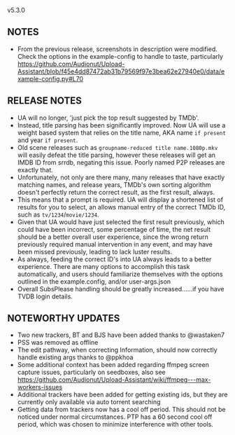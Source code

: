 v5.3.0

## NOTES
 - From the previous release, screenshots in description were modified. Check the options in the example-config to handle to taste, particularly https://github.com/Audionut/Upload-Assistant/blob/f45e4dd87472ab31b79569f97e3bea62e27940e0/data/example-config.py#L70


## RELEASE NOTES
 - UA will no longer, 'just pick the top result suggested by TMDb'.
 - Instead, title parsing has been significantly improved. Now UA will use a weight based system that relies on the title name, AKA name `if present` and year `if present`.
 - Old scene releases such as `groupname-reduced title name.1080p.mkv` will easily defeat the title parsing, however these releases will get an IMDB ID from srrdb, negating this issue. Poorly named P2P releases are exactly that.
 - Unfortunately, not only are there many, many releases that have exactly matching names, and release years, TMDb's own sorting algorithm doesn't perfectly return the correct result, as the first result, always.
 - This means that a prompt is required. UA will display a shortened list of results for you to select, an allows manual entry of the correct TMDb ID, such as `tv/1234`/`movie/1234`.
 - Given that UA would have just selected the first result previously, which could have been incorrect, some percentage of time, the net result should be a better overall user experience, since the wrong return previously required manual intervention in any event, and may have been missed previously, leading to lack luster results.
 - As always, feeding the correct ID's into UA always leads to a better experience. There are many options to accomplish this task automatically, and users should familiarize themselves with the options outlined in the example.config, and/or user-args.json
 - Overall SubsPlease handling should be greatly increased......if you have TVDB login details.

 ## NOTEWORTHY UPDATES
  - Two new trackers, BT and BJS have been added thanks to @wastaken7
  - PSS was removed as offline
  - The edit pathway, when correcting Information, should now correctly handle existing args thanks to @ppkhoa
  - Some additional context has been added regarding ffmpeg screen capture issues, particularly on seedboxes, also see https://github.com/Audionut/Upload-Assistant/wiki/ffmpeg---max-workers-issues
  - Additional trackers have been added for getting existing ids, but they are currently only available via auto torrent searching
  - Getting data from trackers now has a cool off period. This should not be noticed under normal circumstances. PTP has a 60 second cool off period, which was chosen to minimize interference with other tools.
